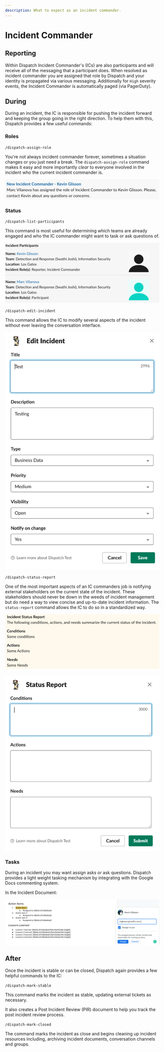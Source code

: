 ```yaml
---
description: What to expect as an incident commander.
---
```


# Incident Commander

## Reporting

Within Dispatch Incident Commander's \(ICs\) are also participants and will receive all of the messaging that a participant does. When resolved as incident commander you are assigned that role by Dispatch and your identity is propagated via various messaging. Additionally for `High` severity events, the Incident Commander is automatically paged \(via PagerDuty\).

## During

During an incident, the IC is responsible for pushing the incident forward and keeping the group going in the right direction. To help them with this, Dispatch provides a few useful commands:

### Roles

`/dispatch-assign-role`

You're not always incident commander forever, sometimes a situation changes or you just need a break. The `dispatch-assign-role` command makes it easy and more importantly _clear_ to everyone involved in the incident who the current incident commander is.

![](../.gitbook/assets/slack-conversation-assign-role%20%281%29.png)

### Status

`/dispatch-list-participants`

This command is most useful for determining which teams are already engaged and who the IC commander might want to task or ask questions of.

![](../.gitbook/assets/slack-conversation-list-participants%20%281%29.png)

`/dispatch-edit-incident`

This command allows the IC to modify several aspects of the incident without ever leaving the conversation interface.

![](../.gitbook/assets/slack-conversation-edit-incident%20%281%29.png)

`/dispatch-status-report`

One of the most important aspects of an IC commanders job is notifying external stakeholders on the current state of the incident. These stakeholders should never be down in the weeds of incident management but do need a way to view concise and up-to-date incident information. The `status-report` command allows the IC to do so in a standardized way.

![](../.gitbook/assets/slack-conversation-status-report-response%20%281%29.png)

![](../.gitbook/assets/slack-conversation-status-report%20%281%29.png)

### Tasks

During an incident you may want assign asks or ask questions. Dispatch provides a light weight tasking mechanism by integrating with the Google Docs commenting system.

In the Incident Document:

![](../.gitbook/assets/google-docs-task-comment%20%281%29.png)

## After

Once the incident is stable or can be closed, Dispatch again provides a few helpful commands to the IC:

`/dispatch-mark-stable`

This command marks the incident as stable, updating external tickets as necessary.

It also creates a Post Incident Review \(PIR\) document to help you track the post incident review process.

`/dispatch-mark-closed`

The command marks the incident as close and begins cleaning up incident resources including, archiving incident documents, conversation channels and groups.


